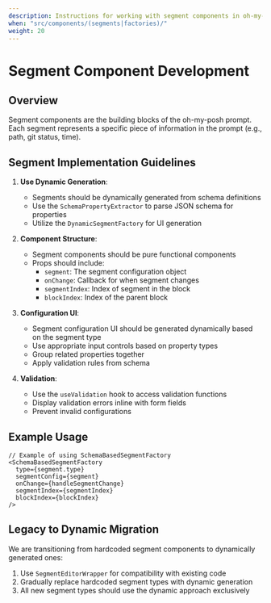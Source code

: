 ```yaml
---
description: Instructions for working with segment components in oh-my-posh builder
when: "src/components/(segments|factories)/"
weight: 20
---
```

# Segment Component Development

## Overview

Segment components are the building blocks of the oh-my-posh prompt. Each segment represents a specific piece of information in the prompt (e.g., path, git status, time).

## Segment Implementation Guidelines

1. **Use Dynamic Generation**:
   - Segments should be dynamically generated from schema definitions
   - Use the `SchemaPropertyExtractor` to parse JSON schema for properties
   - Utilize the `DynamicSegmentFactory` for UI generation

2. **Component Structure**:
   - Segment components should be pure functional components
   - Props should include:
     - `segment`: The segment configuration object
     - `onChange`: Callback for when segment changes
     - `segmentIndex`: Index of segment in the block
     - `blockIndex`: Index of the parent block

3. **Configuration UI**:
   - Segment configuration UI should be generated dynamically based on the segment type
   - Use appropriate input controls based on property types
   - Group related properties together
   - Apply validation rules from schema

4. **Validation**:
   - Use the `useValidation` hook to access validation functions
   - Display validation errors inline with form fields
   - Prevent invalid configurations

## Example Usage

```tsx
// Example of using SchemaBasedSegmentFactory
<SchemaBasedSegmentFactory
  type={segment.type}
  segmentConfig={segment}
  onChange={handleSegmentChange}
  segmentIndex={segmentIndex}
  blockIndex={blockIndex}
/>
```

## Legacy to Dynamic Migration

We are transitioning from hardcoded segment components to dynamically generated ones:

1. Use `SegmentEditorWrapper` for compatibility with existing code
2. Gradually replace hardcoded segment types with dynamic generation
3. All new segment types should use the dynamic approach exclusively
